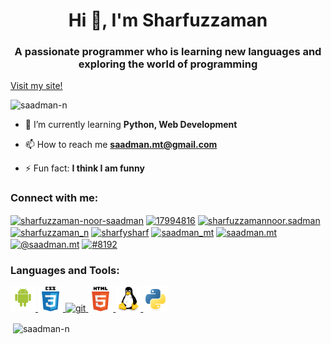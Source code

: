 <h1 align="center">Hi 👋, I'm Sharfuzzaman</h1>
<h3 align="center">A passionate programmer who is learning new languages and exploring the world of programming</h3>
<a href="https://portfolio-v3-grwd-d9hgzggsd-saadman-ns-projects.vercel.app/"> Visit my site!</a>
<br>

<p align="left"> <img src="https://komarev.com/ghpvc/?username=saadman-n&label=Profile%20views&color=0e75b6&style=flat" alt="saadman-n" /> </p>

- 🌱 I’m currently learning **Python, Web Development**

- 📫 How to reach me **saadman.mt@gmail.com**

- ⚡ Fun fact: **I think I am funny**

<h3 align="left">Connect with me:</h3>
<p align="left">
<a href="https://linkedin.com/in/sharfuzzaman-noor-saadman" target="blank"><img align="center" src="https://raw.githubusercontent.com/rahuldkjain/github-profile-readme-generator/master/src/images/icons/Social/linked-in-alt.svg" alt="sharfuzzaman-noor-saadman" height="30" width="40" /></a>
<a href="https://stackoverflow.com/users/17994816" target="blank"><img align="center" src="https://raw.githubusercontent.com/rahuldkjain/github-profile-readme-generator/master/src/images/icons/Social/stack-overflow.svg" alt="17994816" height="30" width="40" /></a>
<a href="https://fb.com/sharfuzzamannoor.sadman" target="blank"><img align="center" src="https://raw.githubusercontent.com/rahuldkjain/github-profile-readme-generator/master/src/images/icons/Social/facebook.svg" alt="sharfuzzamannoor.sadman" height="30" width="40" /></a>
<a href="https://instagram.com/sharfuzzaman_n" target="blank"><img align="center" src="https://raw.githubusercontent.com/rahuldkjain/github-profile-readme-generator/master/src/images/icons/Social/instagram.svg" alt="sharfuzzaman_n" height="30" width="40" /></a>
<a href="https://www.codechef.com/users/sharfysharf" target="blank"><img align="center" src="https://cdn.jsdelivr.net/npm/simple-icons@3.1.0/icons/codechef.svg" alt="sharfysharf" height="30" width="40" /></a>
<a href="https://www.hackerrank.com/saadman_mt" target="blank"><img align="center" src="https://raw.githubusercontent.com/rahuldkjain/github-profile-readme-generator/master/src/images/icons/Social/hackerrank.svg" alt="saadman_mt" height="30" width="40" /></a>
<a href="https://codeforces.com/profile/saadman.mt" target="blank"><img align="center" src="https://raw.githubusercontent.com/rahuldkjain/github-profile-readme-generator/master/src/images/icons/Social/codeforces.svg" alt="saadman.mt" height="30" width="40" /></a>
<a href="https://www.hackerearth.com/@saadman.mt" target="blank"><img align="center" src="https://raw.githubusercontent.com/rahuldkjain/github-profile-readme-generator/master/src/images/icons/Social/hackerearth.svg" alt="@saadman.mt" height="30" width="40" /></a>
<a href="https://discord.gg/#8192" target="blank"><img align="center" src="https://raw.githubusercontent.com/rahuldkjain/github-profile-readme-generator/master/src/images/icons/Social/discord.svg" alt="#8192" height="30" width="40" /></a>
</p>

<h3 align="left">Languages and Tools:</h3>
<p align="left"> <a href="https://developer.android.com" target="_blank" rel="noreferrer"> <img src="https://raw.githubusercontent.com/devicons/devicon/master/icons/android/android-original-wordmark.svg" alt="android" width="40" height="40"/> </a> <a href="https://www.w3schools.com/css/" target="_blank" rel="noreferrer"> <img src="https://raw.githubusercontent.com/devicons/devicon/master/icons/css3/css3-original-wordmark.svg" alt="css3" width="40" height="40"/> </a> <a href="https://git-scm.com/" target="_blank" rel="noreferrer"> <img src="https://www.vectorlogo.zone/logos/git-scm/git-scm-icon.svg" alt="git" width="40" height="40"/> </a> <a href="https://www.w3.org/html/" target="_blank" rel="noreferrer"> <img src="https://raw.githubusercontent.com/devicons/devicon/master/icons/html5/html5-original-wordmark.svg" alt="html5" width="40" height="40"/> </a> <a href="https://www.linux.org/" target="_blank" rel="noreferrer"> <img src="https://raw.githubusercontent.com/devicons/devicon/master/icons/linux/linux-original.svg" alt="linux" width="40" height="40"/> </a> <a href="https://www.python.org" target="_blank" rel="noreferrer"> <img src="https://raw.githubusercontent.com/devicons/devicon/master/icons/python/python-original.svg" alt="python" width="40" height="40"/> </a> </p>

<p>&nbsp;<img align="center" src="https://github-readme-stats.vercel.app/api?username=saadman-n&show_icons=true&locale=en" alt="saadman-n" /></p>
